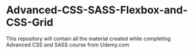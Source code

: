 # Advanced-CSS-SASS-Flexbox-and-CSS-Grid
This repository will contain all the material created while completing Advanced CSS and SASS course from Udemy.com
